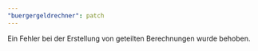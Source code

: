 ```yaml
---
"buergergeldrechner": patch
---
```


Ein Fehler bei der Erstellung von geteilten Berechnungen wurde behoben.
